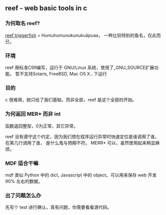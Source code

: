 ## reef - web basic tools in c

### 为何取名 reef?

[reef triggerfish](https://en.wikipedia.org/wiki/Reef_triggerfish) = Humuhumunukunukuāpuaa，
一种比较特别的鱼名，仅此而已。


### 环境

reef 用标准C99编写，运行于 GNU/Linux 系统，使用了\_GNU_SOURCE扩展功能。
暂不支持Solaris, FreeBSD, Mac OS X...下运行


### 目的

c 很难用，她只给了我们基础，而非全部，reef 是这个全部的开始。


### 为何返回 MER* 而非 int

函数返回整型，0为正常，其它异常。

reef 没有遵守这个约定，因为我们想在程序运行异常时快速定位是谁调用了谁，在第几行调用了谁，
是什么鬼与预期不符。 MERR* 可以，虽然使用起来稍显麻烦。


### MDF 适合干嘛

mdf 类似 Python 中的 dict, Javascript 中的 object。可以用来保存 web 开发 90% 左右的数据。


### 出了问题怎么办

先写个 test 进行确认，真有问题，你需要看看源代码。
